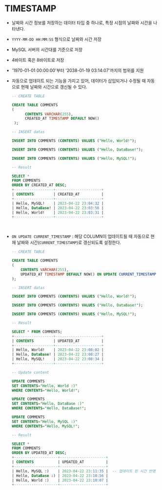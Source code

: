 # TIMESTAMP

- 날짜와 시간 정보를 저장하는 데이터 타입 중 하나로, 특정 시점의 날짜와 시간을 나타낸다.<br>
- `YYYY-MM-DD HH:MM:SS` 형식으로 날짜와 시간 저장<br>
- MySQL 서버의 시간대를 기준으로 저장<br>
- 4바이트 혹은 8바이트로 저장<br>
- '1970-01-01 00:00:00'부터 '2038-01-19 03:14:07'까지의 범위를 지원<br>
- 자동으로 업데이트 되는 기능을 가지고 있어, 데이터가 삽입되거나 수정될 때 자동으로 현재 날짜와 시간으로 갱신될 수 있다.<br>

  ```sql
  -- CREATE TABLE

  CREATE TABLE COMMENTS
  (
        CONTENTS VARCHAR(255),
        CREATED_AT TIMESTAMP DEFAULT NOW()
   );
  ```
  ```sql
  -- INSERT datas

  INSERT INTO COMMENTS (CONTENTS) VALUES ("Hello, World!");

  INSERT INTO COMMENTS (CONTENTS) VALUES ("Hello, DataBase!");

  INSERT INTO COMMENTS (CONTENTS) VALUES ("Hello, MySQL!");
  ```
  ```sql
  -- Result

  SELECT *
  FROM COMMENTS
  ORDER BY CREATED_AT DESC;
  +------------------+---------------------+
  | CONTENTS         | CREATED_AT          |
  +------------------+---------------------+
  | Hello, MySQL!    | 2023-04-22 23:04:32 |
  | Hello, DataBase! | 2023-04-22 23:03:56 |
  | Hello, World!    | 2023-04-22 23:03:31 |
  +------------------+---------------------+
  ```

<br>

- `ON UPDATE CURRENT_TIMESTAMP` : 해당 COLUMN이 업데이트될 때 자동으로 현재 날짜와 시간(`CURRENT_TIMESTAMP`)로 갱신되도록 설정한다.

  ```sql
  -- CREATE TABLE

  CREATE TABLE COMMENTS
  (
      CONTENTS VARCHAR(255),
      UPDATED_AT TIMESTAMP DEFAULT NOW() ON UPDATE CURRENT_TIMESTAMP
  );
  ```
  ```sql
  -- INSERT datas

  INSERT INTO COMMENTS (CONTENTS) VALUES ("Hello, World!");

  INSERT INTO COMMENTS (CONTENTS) VALUES ("Hello, DataBase!");

  INSERT INTO COMMENTS (CONTENTS) VALUES ("Hello, MySQL!");
  ```
  ```sql
  -- Result

  SELECT * FROM COMMENTS;
  +------------------+---------------------+
  | CONTENTS         | UPDATED_AT          |
  +------------------+---------------------+  
  | Hello, World!    | 2023-04-22 23:08:02 |
  | Hello, DataBase! | 2023-04-22 23:08:27 |
  | Hello, MySQL!    | 2023-04-22 23:08:34 |
  +------------------+---------------------+
  ```
  ```sql
  -- Update content

  UPDATE COMMENTS
  SET CONTENTS="Hello, World :)"
  WHERE CONTENTS="Hello, World!";

  UPDATE COMMENTS
  SET CONTENTS="Hello, DataBase :)"
  WHERE CONTENTS="Hello, DataBase!";

  UPDATE COMMENTS
  SET CONTENTS="Hello, MySQL :)"
  WHERE CONTENTS="Hello, MySQL!";
  ```
  ```sql
  -- Result

  SELECT *
  FROM COMMENTS
  ORDER BY UPDATED_AT DESC;
  +--------------------+---------------------+
  | CONTENTS           | UPDATED_AT          |
  +--------------------+---------------------+
  | Hello, MySQL :)    | 2023-04-22 23:11:35 |  -- 업데이트 된 시간 반영
  | Hello, DataBase :) | 2023-04-22 23:10:56 |
  | Hello, World :)    | 2023-04-22 23:10:07 |
  +--------------------+---------------------+
  ```
